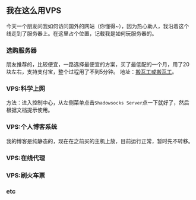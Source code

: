 ## 我在这么用VPS
今天一个朋友问我如何访问国外的网站（你懂得~），因为热心助人，我沿着这个线走到了服务器上。在这里占个位置，记载我是如何玩服务器的。
### 选购服务器
朋友推荐的，比较便宜，一路选择最便宜的方案，买了最低配的一个月，用了20块左右，支持支付宝，整个过程用了不到5分钟。
地址：[搬瓦工](https://bwh1.net/)[或搬瓦工](https://bandwagonhost.com/)。

### VPS:科学上网
方法：进入控制中心，从左侧菜单点击`Shadowsocks Server`点一下就好了，然后根据文档提示使用。

### VPS:个人博客系统
我的博客是纯静态的，现在在之前买的主机上放，目前运行正常，暂时先不转移。

### VPS:在线代理

### VPS:刷火车票

### etc
